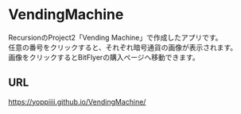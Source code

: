 # VendingMachine
RecursionのProject2「Vending Machine」で作成したアプリです。<br>
任意の番号をクリックすると、それぞれ暗号通貨の画像が表示されます。<br>
画像をクリックするとBitFlyerの購入ページへ移動できます。

## URL
https://yoppiiii.github.io/VendingMachine/
